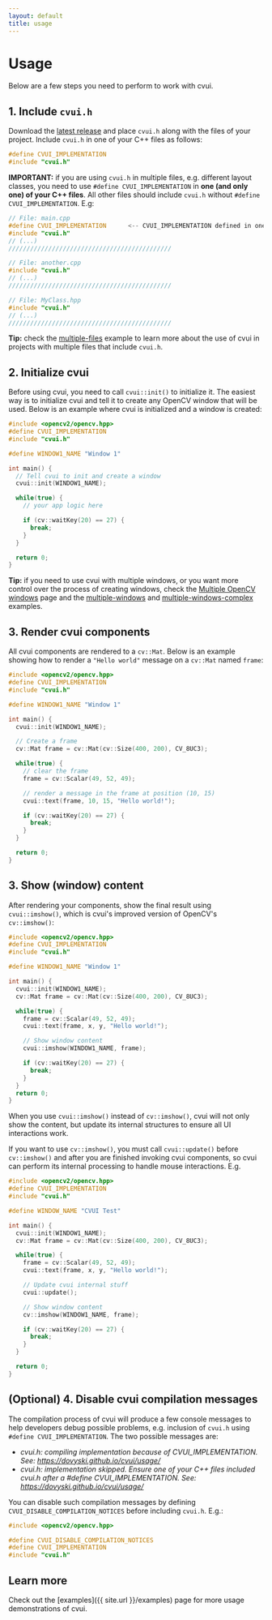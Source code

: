 ```yaml
---
layout: default
title: usage
---
```


# Usage

Below are a few steps you need to perform to work with cvui.

## 1. Include `cvui.h`

Download the [latest release](https://github.com/Dovyski/cvui/releases/latest) and place `cvui.h` along with the files of your project. Include `cvui.h` in one of your C++ files as follows:

```cpp
#define CVUI_IMPLEMENTATION
#include "cvui.h"
```

<div class="notice--warning">
<strong>IMPORTANT:</strong> if you are using <code>cvui.h</code> in multiple files, e.g. different layout classes, you need to use <code>#define CVUI_IMPLEMENTATION</code> in <strong>one (and only one) of your C++ files</strong>. All other files should include <code>cvui.h</code> without <code>#define CVUI_IMPLEMENTATION</code>. E.g:

```cpp
// File: main.cpp
#define CVUI_IMPLEMENTATION      <-- CVUI_IMPLEMENTATION defined in one (and only one) C++ source file.
#include "cvui.h"
// (...)
/////////////////////////////////////////////

// File: another.cpp
#include "cvui.h"
// (...)
/////////////////////////////////////////////

// File: MyClass.hpp
#include "cvui.h"
// (...)
/////////////////////////////////////////////
```
</div>

<div class="notice--info"><strong>Tip:</strong> check the <a href="https://github.com/Dovyski/cvui/tree/master/example/src/multiple-files">multiple-files</a> example to learn more about the use of cvui in projects with multiple files that include <code>cvui.h</code>.</div>

## 2. Initialize cvui

Before using cvui, you need to call `cvui::init()` to initialize it. The easiest way is to initialize cvui and tell it to create any OpenCV window that will be used. Below is an example where cvui is initialized and a window is created:

```cpp
#include <opencv2/opencv.hpp>
#define CVUI_IMPLEMENTATION
#include "cvui.h"

#define WINDOW1_NAME "Window 1"

int main() {
  // Tell cvui to init and create a window
  cvui::init(WINDOW1_NAME);

  while(true) {
    // your app logic here

    if (cv::waitKey(20) == 27) {
      break;
    }
  }

  return 0;
}
```

<div class="notice--info"><strong>Tip:</strong> if you need to use cvui with multiple windows, or you want more control over the process of creating windows, check the <a href="{{ site.url }}/advanced-multiple-windows">Multiple OpenCV windows</a> page and the <a href="https://github.com/Dovyski/cvui/tree/master/example/src/multiple-windows">multiple-windows</a> and <a href="https://github.com/Dovyski/cvui/tree/master/example/src/multiple-windows-complex">multiple-windows-complex</a> examples.</div>

## 3. Render cvui components

All cvui components are rendered to a `cv::Mat`. Below is an example showing how to render a `"Hello world"` message on a `cv::Mat` named `frame`:

```cpp
#include <opencv2/opencv.hpp>
#define CVUI_IMPLEMENTATION
#include "cvui.h"

#define WINDOW1_NAME "Window 1"

int main() {
  cvui::init(WINDOW1_NAME);

  // Create a frame
  cv::Mat frame = cv::Mat(cv::Size(400, 200), CV_8UC3);

  while(true) {
    // clear the frame
    frame = cv::Scalar(49, 52, 49);

    // render a message in the frame at position (10, 15)
    cvui::text(frame, 10, 15, "Hello world!");

    if (cv::waitKey(20) == 27) {
      break;
    }
  }

  return 0;
}
```

## 3. Show (window) content

After rendering your components, show the final result using `cvui::imshow()`, which is cvui's improved version of OpenCV's `cv::imshow()`:

```cpp
#include <opencv2/opencv.hpp>
#define CVUI_IMPLEMENTATION
#include "cvui.h"

#define WINDOW1_NAME "Window 1"

int main() {
  cvui::init(WINDOW1_NAME);
  cv::Mat frame = cv::Mat(cv::Size(400, 200), CV_8UC3);

  while(true) {
    frame = cv::Scalar(49, 52, 49);
    cvui::text(frame, x, y, "Hello world!");

    // Show window content
    cvui::imshow(WINDOW1_NAME, frame);

    if (cv::waitKey(20) == 27) {
      break;
    }
  }
  return 0;
}
```

When you use `cvui::imshow()` instead of `cv::imshow()`, cvui will not only show the content, but update its internal structures to ensure all UI interactions work.

If you want to use `cv::imshow()`, you must call `cvui::update()` before `cv::imshow()` and after you are finished invoking cvui components, so cvui can perform its internal processing to handle mouse interactions. E.g.

```cpp
#include <opencv2/opencv.hpp>
#define CVUI_IMPLEMENTATION
#include "cvui.h"

#define WINDOW_NAME "CVUI Test"

int main() {
  cvui::init(WINDOW1_NAME);
  cv::Mat frame = cv::Mat(cv::Size(400, 200), CV_8UC3);

  while(true) {
    frame = cv::Scalar(49, 52, 49);
    cvui::text(frame, x, y, "Hello world!");

    // Update cvui internal stuff
    cvui::update();

    // Show window content
    cv::imshow(WINDOW1_NAME, frame);

    if (cv::waitKey(20) == 27) {
      break;
    }
  }

  return 0;
}
```

## (Optional) 4. Disable cvui compilation messages

The compilation process of cvui will produce a few console messages to help developers debug possible problems, e.g. inclusion of `cvui.h` using `#define CVUI_IMPLEMENTATION`. The two possible messages are:

* *cvui.h: compiling implementation because of CVUI_IMPLEMENTATION. See: https://dovyski.github.io/cvui/usage/*
* *cvui.h: implementation skipped. Ensure one of your C++ files included cvui.h after a #define CVUI_IMPLEMENTATION. See: https://dovyski.github.io/cvui/usage/*

You can disable such compilation messages by defining `CVUI_DISABLE_COMPILATION_NOTICES` before including `cvui.h`. E.g.:

```cpp
#include <opencv2/opencv.hpp>

#define CVUI_DISABLE_COMPILATION_NOTICES
#define CVUI_IMPLEMENTATION
#include "cvui.h"
```

## Learn more

Check out the [examples]({{ site.url }}/examples) page for more usage demonstrations of cvui.
